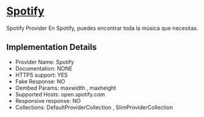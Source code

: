 # [Spotify](https://spotify.com)

Spotify Provider
En Spotify, puedes encontrar toda la música que
necesitas.

## Implementation Details

- Provider
Name: Spotify
- Documentation: NONE
- HTTPS support: YES
- Fake Response: NO
- Oembed Params: maxwidth , maxheight
- Supported Hosts: open.spotify.com
- Responsive response: NO
- Collections: DefaultProviderCollection , SlimProviderCollection


